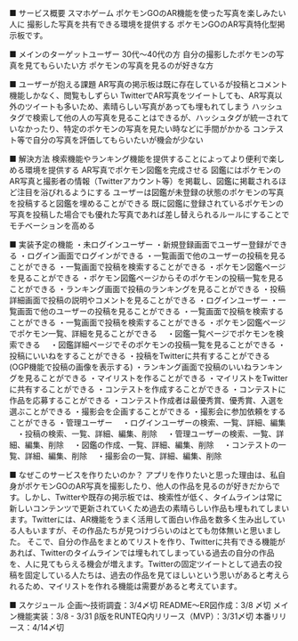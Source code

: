 ■ サービス概要
スマホゲーム ポケモンGOのAR機能を使った写真を楽しみたい人に
撮影した写真を共有できる環境を提供する
ポケモンGOのAR写真特化型掲示板です。


■ メインのターゲットユーザー
30代〜40代の方
自分の撮影したポケモンの写真を見てもらいたい方
ポケモンの写真を見るのが好きな方


■ ユーザーが抱える課題
AR写真の掲示板は既に存在しているが投稿とコメント機能しかなく、閲覧もしずらい
TwitterでAR写真をツイートしても、AR写真以外のツイートも多いため、素晴らしい写真があっても埋もれてしまう
ハッシュタグで検索して他の人の写真を見ることはできるが、ハッシュタグが統一されていなかったり、特定のポケモンの写真を見たい時などに手間がかかる
コンテスト等で自分の写真を評価してもらいたいが機会が少ない


■ 解決方法
検索機能やランキング機能を提供することによってより便利で楽しめる環境を提供する
AR写真でポケモン図鑑を完成させる
図鑑にはポケモンのAR写真と撮影者の情報（Twitterアカウント等）を掲載し、図鑑に掲載されるほど注目を浴びれるようにする
ユーザーは図鑑が未登録の状態のポケモンの写真を投稿すると図鑑を埋めることができる
既に図鑑に登録されているポケモンの写真を投稿した場合でも優れた写真であれば差し替えられるルールにすることでモチベーションを高める



■ 実装予定の機能
・未ログインユーザー
  ・新規登録画面でユーザー登録ができる
  ・ログイン画面でログインができる
  ・一覧画面で他のユーザーの投稿を見ることができる
  ・一覧画面で投稿を検索することができる
  ・ポケモン図鑑ページを見ることができる
  ・ポケモン図鑑ページからそのポケモンの投稿一覧を見ることができる
  ・ランキング画面で投稿のランキングを見ることができる
  ・投稿詳細画面で投稿の説明やコメントを見ることができる
・ログインユーザー
  ・一覧画面で他のユーザーの投稿を見ることができる
  ・一覧画面で投稿を検索することができる
  ・一覧画面で投稿を検索することができる
  ・ポケモン図鑑ページでポケモン一覧、詳細を見ることができる
  　・図鑑一覧ページでポケモンを検索できる
  　・図鑑詳細ページでそのポケモンの投稿一覧を見ることができる
  ・投稿にいいねをすることができる
  ・投稿をTwitterに共有することができる(OGP機能で投稿の画像を表示する)
  ・ランキング画面で投稿のいいねランキングを見ることができる
  ・マイリストを作ることができる
  ・マイリストをTwitterに共有することができる
  ・コンテストを作成することができる
  ・コンテストに作品を応募することができる
  ・コンテスト作成者は最優秀賞、優秀賞、入選を選ぶことができる
  ・撮影会を企画することができる
  ・撮影会に参加依頼をすることができる
・管理ユーザー
　・ログインユーザーの検索、一覧、詳細、編集
　・投稿の検索、一覧、詳細、編集、削除
　・管理ユーザーの検索、一覧、詳細、編集、削除
　・図鑑の作成、一覧、詳細、編集、削除
　・コンテストの一覧、詳細、編集、削除
　・撮影会の一覧、詳細、編集、削除


■ なぜこのサービスを作りたいのか？
アプリを作りたいと思った理由は、私自身がポケモンGOのAR写真を撮影したり、他人の作品を見るのが好きだからです。しかし、Twitterや既存の掲示板では、検索性が低く、タイムラインは常に新しいコンテンツで更新されていくため過去の素晴らしい作品も埋もれてしまいます。Twitterには、AR機能をうまく活用して面白い作品を数多く生み出している人もいますが、その作品たちが見つけづらいのはとても勿体無いと思いました。
そこで、自分の作品をまとめてリストを作り、Twitterに共有できる機能があれば、Twitterのタイムラインでは埋もれてしまっている過去の自分の作品を、人に見てもらえる機会が増えます。Twitterの固定ツイートとして過去の投稿を固定している人たちは、過去の作品を見てほしいという思いがあると考えられるため、マイリストを作れる機能は需要があると考えています。



■ スケジュール
企画〜技術調査：3/4〆切
README〜ER図作成：3/8 〆切
メイン機能実装：3/8 - 3/31
β版をRUNTEQ内リリース（MVP）：3/31〆切
本番リリース：4/14〆切